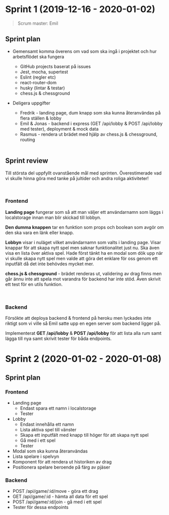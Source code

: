 # Sprint 1 (2019-12-16 - 2020-01-02)
> Scrum master: Emil

## Sprint plan

* Gemensamt komma överens om vad som ska ingå i projektet och hur arbetsflödet ska fungera
  * GitHub projects baserat på issues
  * Jest, mocha, supertest
  * Eslint (regler etc)
  * react-router-dom
  * husky (lintar & testar)
  * chess.js & chessground
* Deligera uppgifter
  * Fredrik - landing page, dum knapp som ska kunna återanvändas på flera ställen & lobby
  * Emil & Jonas - backend i express (GET /api/lobby & POST /api/lobby med tester), deployment & mock data
  * Rasmus - rendera ut brädet med hjälp av chess.js & chessground, routing

  <br/>
## Sprint review

Till största del uppfyllt ovanstående mål med sprinten. Överestimerade vad vi skulle hinna göra med tanke på jultider och andra roliga aktiviteter!

<br/>

### Frontend

**Landing page** fungerar som så att man väljer ett användarnamn som läggs i localstorage innan man blir skickad till lobbyn.

**Den dumma knappen** tar en funktion som props och boolean som avgör om den ska vara en länk eller knapp.

**Lobbyn** visar i nuläget vilket användarnamn som valts i landing page. Visar knappar för att skapa nytt spel men saknar funktionalitet just nu. Ska även visa en lista över aktiva spel. Hade först tänkt ha en modal som dök upp när vi skulle skapa nytt spel men valde att göra det enklare för oss genom ett inputfält då det inte behövdes mycket mer.

**chess.js & chessground** - brädet renderas ut, validering av drag finns men går ännu inte att spela mot varandra för backend har inte stöd. Även skrivit ett test för en utils funktion.

<br/>

### Backend

Försökte att deploya backend & frontend på heroku men lyckades inte riktigt som vi ville så Emil satte upp en egen server som backend ligger på. 

Implementerat **GET /api/lobby** & **POST /api/lobby** för att lista alla rum samt lägga till nya samt skrivit tester för båda endpoints.


# Sprint 2 (2020-01-02 - 2020-01-08)

## Sprint plan

### Frontend
* Landing page
  * Endast spara ett namn i localstorage
  * Tester
* Lobby
  * Endast innehålla ett namn
  * Lista aktiva spel till vänster
  * Skapa ett inputfält med knapp till höger för att skapa nytt spel
  * Gå med i ett spel
  * Tester
* Modal som ska kunna återanvändas
* Lista spelare i spelvyn
* Komponent för att rendera ut historiken av drag
* Positionera spelare beroende på färg av pjäser

### Backend
* POST /api/game/:id/move - göra ett drag
* GET /api/game/:id - hämta all data för ett spel
* POST /api/game/:id/join - gå med i ett spel
* Tester för dessa endpoints

